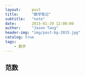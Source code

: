 ```yaml
---
layout:     post
title:      "数学笔记"
subtitle:   "note"
date:       2015-01-29 12:00:00
author:     "Jason Tang"
header-img: "img/post-bg-2015.jpg"
catalog: true
tags:
    - 数学
---
```


## 范数
 
